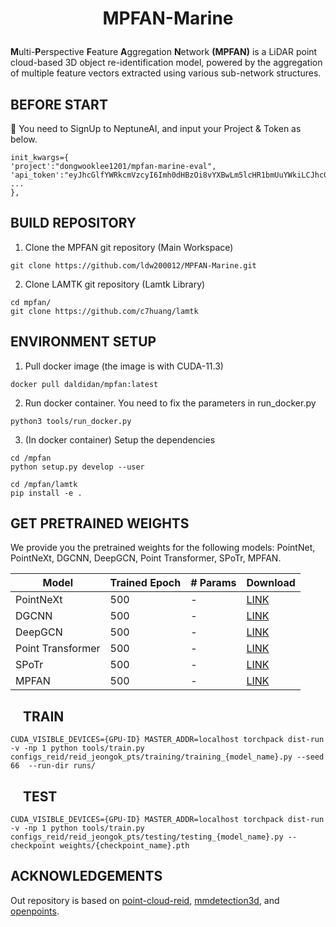 # <p align="center">MPFAN-Marine</p>

<b>M</b>ulti-<b>P</b>erspective <b>F</b>eature <b>A</b>ggregation <b>N</b>etwork <b>(MPFAN)</b> is a LiDAR point cloud-based 3D object re-identification model, powered by the aggregation of multiple feature vectors extracted using various sub-network structures.

## BEFORE START
📌 You need to SignUp to NeptuneAI, and input your Project & Token as below.
```
init_kwargs={
'project':"dongwooklee1201/mpfan-marine-eval",
'api_token':"eyJhcGlfYWRkcmVzcyI6Imh0dHBzOi8vYXBwLm5lcHR1bmUuYWkiLCJhcGlfdXJsIjoiaHR0cHM6Ly9hcHAubmVwdHVuZS5haSIsImFwaV9rZXkiOiJiNmY3MjBiMi01Mjg2LTQwOTYtODIzYy00Mjk4MGIwMTQ4ZjcifQ==",
...
},
```

## BUILD REPOSITORY
1. Clone the MPFAN git repository (Main Workspace)
```
git clone https://github.com/ldw200012/MPFAN-Marine.git
```
2. Clone LAMTK git repository (Lamtk Library)
```
cd mpfan/
git clone https://github.com/c7huang/lamtk
```
## ENVIRONMENT SETUP
1. Pull docker image (the image is with CUDA-11.3)
```
docker pull daldidan/mpfan:latest
```
2. Run docker container. You need to fix the parameters in run_docker.py
```
python3 tools/run_docker.py
```
3. (In docker container) Setup the dependencies
```
cd /mpfan
python setup.py develop --user

cd /mpfan/lamtk
pip install -e .
```

## GET PRETRAINED WEIGHTS
We provide you the pretrained weights for the following models: PointNet, PointNeXt, DGCNN, DeepGCN, Point Transformer, SPoTr, MPFAN.

| Model          | Trained Epoch | # Params | Download  |
| -------------- | ------------- | -------- | --------- |
| PointNeXt      | 500           | -        | [LINK](#) |
| DGCNN          | 500           | -        | [LINK](#) |
| DeepGCN        | 500           | -        | [LINK](#) |
| Point Transformer | 500        | -        | [LINK](#) |
| SPoTr          | 500           | -        | [LINK](#) |
| MPFAN          | 500           | -        | [LINK](https://drive.usercontent.google.com/download?id=1pGCarCGP6N-qt4nYr8WU7YqgYSuvEJUT) |

## <img src="https://cdn-icons-png.freepik.com/512/4834/4834296.png" width=15/> TRAIN
```
CUDA_VISIBLE_DEVICES={GPU-ID} MASTER_ADDR=localhost torchpack dist-run -v -np 1 python tools/train.py configs_reid/reid_jeongok_pts/training/training_{model_name}.py --seed 66  --run-dir runs/
```

## <img src="https://cdn-icons-png.flaticon.com/512/5671/5671391.png" width=15/> TEST
```
CUDA_VISIBLE_DEVICES={GPU-ID} MASTER_ADDR=localhost torchpack dist-run -v -np 1 python tools/train.py configs_reid/reid_jeongok_pts/testing/testing_{model_name}.py --checkpoint weights/{checkpoint_name}.pth
```

## ACKNOWLEDGEMENTS
Out repository is based on <a href="https://github.com/bentherien/point-cloud-reid.git">point-cloud-reid</a>, <a href="https://github.com/open-mmlab/mmdetection3d.git">mmdetection3d</a>, and <a href="https://github.com/guochengqian/openpoints.git">openpoints</a>.

<!-- ## CITE OUR WORK -->